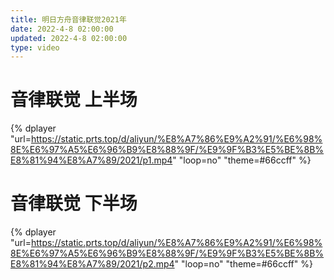 ```yaml
---
title: 明日方舟音律联觉2021年
date: 2022-4-8 02:00:00
updated: 2022-4-8 02:00:00
type: video
---
```


# 音律联觉 上半场

{% dplayer "url=https://static.prts.top/d/aliyun/%E8%A7%86%E9%A2%91/%E6%98%8E%E6%97%A5%E6%96%B9%E8%88%9F/%E9%9F%B3%E5%BE%8B%E8%81%94%E8%A7%89/2021/p1.mp4" "loop=no" "theme=#66ccff" %}




# 音律联觉 下半场

{% dplayer "url=https://static.prts.top/d/aliyun/%E8%A7%86%E9%A2%91/%E6%98%8E%E6%97%A5%E6%96%B9%E8%88%9F/%E9%9F%B3%E5%BE%8B%E8%81%94%E8%A7%89/2021/p2.mp4" "loop=no" "theme=#66ccff" %}